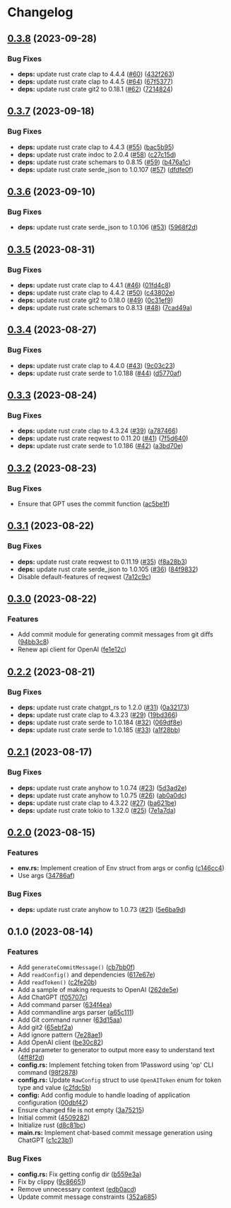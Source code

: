 # Changelog

## [0.3.8](https://github.com/shun-shobon/justcommit/compare/v0.3.7...v0.3.8) (2023-09-28)


### Bug Fixes

* **deps:** update rust crate clap to 4.4.4 ([#60](https://github.com/shun-shobon/justcommit/issues/60)) ([432f263](https://github.com/shun-shobon/justcommit/commit/432f2632535bd464c4c4426205efa2ebae82e617))
* **deps:** update rust crate clap to 4.4.5 ([#64](https://github.com/shun-shobon/justcommit/issues/64)) ([67f5377](https://github.com/shun-shobon/justcommit/commit/67f53774f4d7d7684ef23cfa99d8aa4bfd930877))
* **deps:** update rust crate git2 to 0.18.1 ([#62](https://github.com/shun-shobon/justcommit/issues/62)) ([7214824](https://github.com/shun-shobon/justcommit/commit/721482435eacc5f927fec9d297554741b79a35d2))

## [0.3.7](https://github.com/shun-shobon/justcommit/compare/v0.3.6...v0.3.7) (2023-09-18)


### Bug Fixes

* **deps:** update rust crate clap to 4.4.3 ([#55](https://github.com/shun-shobon/justcommit/issues/55)) ([bac5b95](https://github.com/shun-shobon/justcommit/commit/bac5b957940a9e5a98cf93275b0d336f6d364122))
* **deps:** update rust crate indoc to 2.0.4 ([#58](https://github.com/shun-shobon/justcommit/issues/58)) ([c27c15d](https://github.com/shun-shobon/justcommit/commit/c27c15d35ad5582a5b1f3f43ea65d57c66c1b7c8))
* **deps:** update rust crate schemars to 0.8.15 ([#59](https://github.com/shun-shobon/justcommit/issues/59)) ([b476a1c](https://github.com/shun-shobon/justcommit/commit/b476a1cabc66f51b760570108d68bdf2f2b851c0))
* **deps:** update rust crate serde_json to 1.0.107 ([#57](https://github.com/shun-shobon/justcommit/issues/57)) ([dfdfe0f](https://github.com/shun-shobon/justcommit/commit/dfdfe0fbdd7407983144a688498cf201c199280c))

## [0.3.6](https://github.com/shun-shobon/justcommit/compare/v0.3.5...v0.3.6) (2023-09-10)


### Bug Fixes

* **deps:** update rust crate serde_json to 1.0.106 ([#53](https://github.com/shun-shobon/justcommit/issues/53)) ([5968f2d](https://github.com/shun-shobon/justcommit/commit/5968f2d869b0a1cba5b151f787c2fc828116e624))

## [0.3.5](https://github.com/shun-shobon/justcommit/compare/v0.3.4...v0.3.5) (2023-08-31)


### Bug Fixes

* **deps:** update rust crate clap to 4.4.1 ([#46](https://github.com/shun-shobon/justcommit/issues/46)) ([01fd4c8](https://github.com/shun-shobon/justcommit/commit/01fd4c830ec224dfbe5db6d051828de0da62d06c))
* **deps:** update rust crate clap to 4.4.2 ([#50](https://github.com/shun-shobon/justcommit/issues/50)) ([c43802e](https://github.com/shun-shobon/justcommit/commit/c43802ebd19c653bc2010133f0182b301f37bbbf))
* **deps:** update rust crate git2 to 0.18.0 ([#49](https://github.com/shun-shobon/justcommit/issues/49)) ([0c31ef9](https://github.com/shun-shobon/justcommit/commit/0c31ef9e4a8295638ea967cdf83208dca4737acf))
* **deps:** update rust crate schemars to 0.8.13 ([#48](https://github.com/shun-shobon/justcommit/issues/48)) ([7cad49a](https://github.com/shun-shobon/justcommit/commit/7cad49a8508e75513f1564bfc84f276693eda170))

## [0.3.4](https://github.com/shun-shobon/justcommit/compare/v0.3.3...v0.3.4) (2023-08-27)


### Bug Fixes

* **deps:** update rust crate clap to 4.4.0 ([#43](https://github.com/shun-shobon/justcommit/issues/43)) ([9c03c23](https://github.com/shun-shobon/justcommit/commit/9c03c23138442562c2ca4ab5f8807f5d65a4570a))
* **deps:** update rust crate serde to 1.0.188 ([#44](https://github.com/shun-shobon/justcommit/issues/44)) ([d5770af](https://github.com/shun-shobon/justcommit/commit/d5770af145929040ebfd73db3d42dbe2154a6d98))

## [0.3.3](https://github.com/shun-shobon/justcommit/compare/v0.3.2...v0.3.3) (2023-08-24)


### Bug Fixes

* **deps:** update rust crate clap to 4.3.24 ([#39](https://github.com/shun-shobon/justcommit/issues/39)) ([a787466](https://github.com/shun-shobon/justcommit/commit/a7874668f13946aeb2ccc8d10ead7f11e7b31dd1))
* **deps:** update rust crate reqwest to 0.11.20 ([#41](https://github.com/shun-shobon/justcommit/issues/41)) ([7f5d640](https://github.com/shun-shobon/justcommit/commit/7f5d640dcece3ccd118b81053d2f4309396994d1))
* **deps:** update rust crate serde to 1.0.186 ([#42](https://github.com/shun-shobon/justcommit/issues/42)) ([a3bd70e](https://github.com/shun-shobon/justcommit/commit/a3bd70e5c856f182aeea915faae2b63a78a8aac2))

## [0.3.2](https://github.com/shun-shobon/justcommit/compare/v0.3.1...v0.3.2) (2023-08-23)


### Bug Fixes

* Ensure that GPT uses the commit function ([ac5be1f](https://github.com/shun-shobon/justcommit/commit/ac5be1f2df9cc0a6fc5e6e70563975b1ac54cdb6))

## [0.3.1](https://github.com/shun-shobon/justcommit/compare/v0.3.0...v0.3.1) (2023-08-22)


### Bug Fixes

* **deps:** update rust crate reqwest to 0.11.19 ([#35](https://github.com/shun-shobon/justcommit/issues/35)) ([f8a28b3](https://github.com/shun-shobon/justcommit/commit/f8a28b36d7e14ae7983b068fad1300e5e142290d))
* **deps:** update rust crate serde_json to 1.0.105 ([#36](https://github.com/shun-shobon/justcommit/issues/36)) ([84f9832](https://github.com/shun-shobon/justcommit/commit/84f9832df3d16b31a36dc50f77528411bf97b19e))
* Disable default-features of reqwest ([7a12c9c](https://github.com/shun-shobon/justcommit/commit/7a12c9c70a70df69a022de012c311899fd3f2ba6))

## [0.3.0](https://github.com/shun-shobon/justcommit/compare/v0.2.2...v0.3.0) (2023-08-22)


### Features

* Add commit module for generating commit messages from git diffs ([94bb3c8](https://github.com/shun-shobon/justcommit/commit/94bb3c8a313e7a01b061700b405cc05287390867))
* Renew api client for OpenAI ([fe1e12c](https://github.com/shun-shobon/justcommit/commit/fe1e12ca472462e91d89324be0eae9a2cd079f70))

## [0.2.2](https://github.com/shun-shobon/justcommit/compare/v0.2.1...v0.2.2) (2023-08-21)


### Bug Fixes

* **deps:** update rust crate chatgpt_rs to 1.2.0 ([#31](https://github.com/shun-shobon/justcommit/issues/31)) ([0a32173](https://github.com/shun-shobon/justcommit/commit/0a32173054e847dbc3d52599219426c2096f98a2))
* **deps:** update rust crate clap to 4.3.23 ([#29](https://github.com/shun-shobon/justcommit/issues/29)) ([19bd366](https://github.com/shun-shobon/justcommit/commit/19bd366c6af5139af5f7cb129a0aa24613c5fb9c))
* **deps:** update rust crate serde to 1.0.184 ([#32](https://github.com/shun-shobon/justcommit/issues/32)) ([069df8e](https://github.com/shun-shobon/justcommit/commit/069df8ee802d2eee99f3c0966e23e649ef9cc2ce))
* **deps:** update rust crate serde to 1.0.185 ([#33](https://github.com/shun-shobon/justcommit/issues/33)) ([a1f28bb](https://github.com/shun-shobon/justcommit/commit/a1f28bb5d4827d45a2b58cd4ec580522b5768cf9))

## [0.2.1](https://github.com/shun-shobon/justcommit/compare/v0.2.0...v0.2.1) (2023-08-17)


### Bug Fixes

* **deps:** update rust crate anyhow to 1.0.74 ([#23](https://github.com/shun-shobon/justcommit/issues/23)) ([5d3ad2e](https://github.com/shun-shobon/justcommit/commit/5d3ad2e4e820be4d804894ff331d842ac0b793e5))
* **deps:** update rust crate anyhow to 1.0.75 ([#26](https://github.com/shun-shobon/justcommit/issues/26)) ([ab0a0dc](https://github.com/shun-shobon/justcommit/commit/ab0a0dc23ab5ac636698af600eace66f1a3cc9a9))
* **deps:** update rust crate clap to 4.3.22 ([#27](https://github.com/shun-shobon/justcommit/issues/27)) ([ba621be](https://github.com/shun-shobon/justcommit/commit/ba621be8d650f4d12457c9d29aad0d929012313a))
* **deps:** update rust crate tokio to 1.32.0 ([#25](https://github.com/shun-shobon/justcommit/issues/25)) ([7e1a7da](https://github.com/shun-shobon/justcommit/commit/7e1a7da500ee5ad31d4b556a710c3039b9bffbc3))

## [0.2.0](https://github.com/shun-shobon/justcommit/compare/v0.1.0...v0.2.0) (2023-08-15)


### Features

* **env.rs:** Implement creation of Env struct from args or config ([c146cc4](https://github.com/shun-shobon/justcommit/commit/c146cc4917f73a46f227c194c74fe207d42fdc5a))
* Use args ([34786af](https://github.com/shun-shobon/justcommit/commit/34786af34f588fdc8f938a6036d14412b885245b))


### Bug Fixes

* **deps:** update rust crate anyhow to 1.0.73 ([#21](https://github.com/shun-shobon/justcommit/issues/21)) ([5e6ba9d](https://github.com/shun-shobon/justcommit/commit/5e6ba9dcee6f5cd1f42d00594c54fbb83f4043d3))

## 0.1.0 (2023-08-14)


### Features

* Add `generateCommitMessage()` ([cb7bb0f](https://github.com/shun-shobon/justcommit/commit/cb7bb0f2ccff1549c15bfab0924a0ac1b4c19016))
* Add `readConfig()` and dependencies ([617e67e](https://github.com/shun-shobon/justcommit/commit/617e67e039ffd55c6f3f1a615cbb7a2ad0039786))
* Add `readToken()` ([c2fe20b](https://github.com/shun-shobon/justcommit/commit/c2fe20b9ac086582a96d49b58be61beee7b3f873))
* Add a sample of making requests to OpenAI ([262de5e](https://github.com/shun-shobon/justcommit/commit/262de5e4d5d4454dfcc3ac752abe3d851b325327))
* Add ChatGPT ([f05707c](https://github.com/shun-shobon/justcommit/commit/f05707caa489970e1415206e86877bc0a7a52f99))
* Add command parser ([634f4ea](https://github.com/shun-shobon/justcommit/commit/634f4ea3861fe7cfa61cd59f65154541a7bce493))
* Add commandline args parser ([a65c111](https://github.com/shun-shobon/justcommit/commit/a65c11176c5e8c0a969dba47927c097d47e48bb7))
* Add Git command runner ([63d15aa](https://github.com/shun-shobon/justcommit/commit/63d15aacf650111b2422b89aff6a291c782ee6c4))
* Add git2 ([65ebf2a](https://github.com/shun-shobon/justcommit/commit/65ebf2a28b7fc5a6b165f7af75686a5ab80ec5f0))
* Add ignore pattern ([7e28ae1](https://github.com/shun-shobon/justcommit/commit/7e28ae1fe2e90a1882de261c6e79386c79651a8c))
* Add OpenAI client ([be30c82](https://github.com/shun-shobon/justcommit/commit/be30c82eac86add12e35fde49a1f5a12c2a72e75))
* Add parameter to generator to output more easy to understand text ([4ff8f2d](https://github.com/shun-shobon/justcommit/commit/4ff8f2de7ecc36c07c0230d072f36dfd40b6025b))
* **config.rs:** Implement fetching token from 1Password using 'op' CLI command ([98f2878](https://github.com/shun-shobon/justcommit/commit/98f287828eb229f5745a0306e8111c23383b7563))
* **config.rs:** Update `RawConfig` struct to use `OpenAIToken` enum for token type and value ([c2fdc5b](https://github.com/shun-shobon/justcommit/commit/c2fdc5bda2f8288ca0e4435dbc570a03b1fe37cd))
* **config:** Add config module to handle loading of application configuration ([00dbf42](https://github.com/shun-shobon/justcommit/commit/00dbf42a9d7a7fa120d2269f81e9b1373d9ea1f0))
* Ensure changed file is not empty ([3a75215](https://github.com/shun-shobon/justcommit/commit/3a7521533ea2f10941be526761c5d59724514ec0))
* Initial commit ([4509282](https://github.com/shun-shobon/justcommit/commit/4509282d6a5f099735b34b3a50b2717a7c09536c))
* Initialize rust ([d8c81bc](https://github.com/shun-shobon/justcommit/commit/d8c81bc58913a837fd2725391e0e86582220a5af))
* **main.rs:** Implement chat-based commit message generation using ChatGPT ([c1c23b1](https://github.com/shun-shobon/justcommit/commit/c1c23b193e15bede67852440f0544a98b95acfa6))


### Bug Fixes

* **config.rs:** Fix getting config dir ([b559e3a](https://github.com/shun-shobon/justcommit/commit/b559e3aa540d59c8eafd870c87d1f3f3aec817b5))
* Fix by clippy ([9c86651](https://github.com/shun-shobon/justcommit/commit/9c866510d51c75596a568a00588884ff5c570088))
* Remove unnecessary context ([edb0acd](https://github.com/shun-shobon/justcommit/commit/edb0acd29bc3c57abdbf1cdcc60707029f7e454b))
* Update commit message constraints ([352a685](https://github.com/shun-shobon/justcommit/commit/352a6851e85be9208c620486cf0623c2960acab1))

